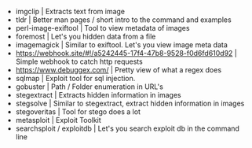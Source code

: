 - imgclip | Extracts text from image
- tldr | Better man pages / short intro to the command and examples
- perl-image-exiftool | Tool to view metadata of images
- foremost | Let's you hidden data from a file
- imagemagick | Similar to exiftool. Let's you view image meta data
- https://webhook.site/#!/a5242445-17f4-47b8-9528-f0d6fd610d92 | Simple webhook to catch http requests
- https://www.debuggex.com/ | Pretty view of what a regex does
- sqlmap | Exploit tool for sql injection.
- gobuster | Path / Folder enumeration in URL's
- stegextract | Extracts hidden information in images
- stegsolve | Similar to stegextract, extract hidden information in images
- stegoveritas | Tool for stego does a lot
- metasploit | Exploit Toolkit
- searchsploit / exploitdb | Let's you search exploit db in the command line
